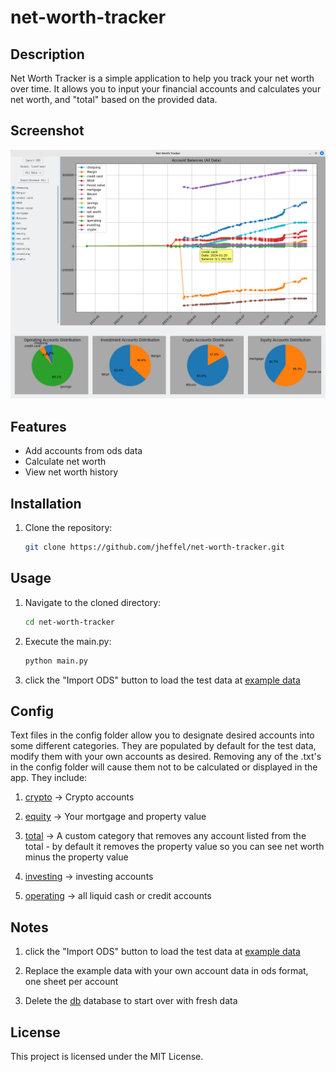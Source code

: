 # net-worth-tracker
## Description
Net Worth Tracker is a simple application to help you track your net worth over time. It allows you to input your financial accounts and calculates your net worth, and "total" based on the provided data.

## Screenshot
![Snap Shot](<images/finance tracker.png>)

## Features
- Add accounts from ods data
- Calculate net worth
- View net worth history

## Installation
1. Clone the repository:
    ```bash
    git clone https://github.com/jheffel/net-worth-tracker.git
    ```

## Usage
1. Navigate to the cloned directory:
    ```bash
    cd net-worth-tracker
    ```
2. Execute the main.py:
    ```bash
    python main.py
    ```
3. click the "Import ODS" button to load the test data at [example data](example_data/example_data.ods)
## Config

Text files in the config folder allow you to designate desired accounts into some different categories. They are populated by default for the test data, modify them with your own accounts as desired.  Removing any of the .txt's in the config folder will cause them not to be calculated or displayed in the app. They include:

1. [crypto](config/crypto.txt) -> Crypto accounts

2. [equity](config/equity.txt) -> Your mortgage and property value

3. [total](config/ignoreForTotal.txt) -> A custom category that removes any account listed from the total - by default it removes the property value so you can see net worth minus the property value

4. [investing](config/investing.txt) -> investing accounts

5. [operating](config/operating.txt) -> all liquid cash or credit accounts


## Notes
1. click the "Import ODS" button to load the test data at [example data](example_data/example_data.ods)

2. Replace the example data with your own account data in ods format, one sheet per account

3. Delete the [db](db/finance.db) database to start over with fresh data

## License
This project is licensed under the MIT License.